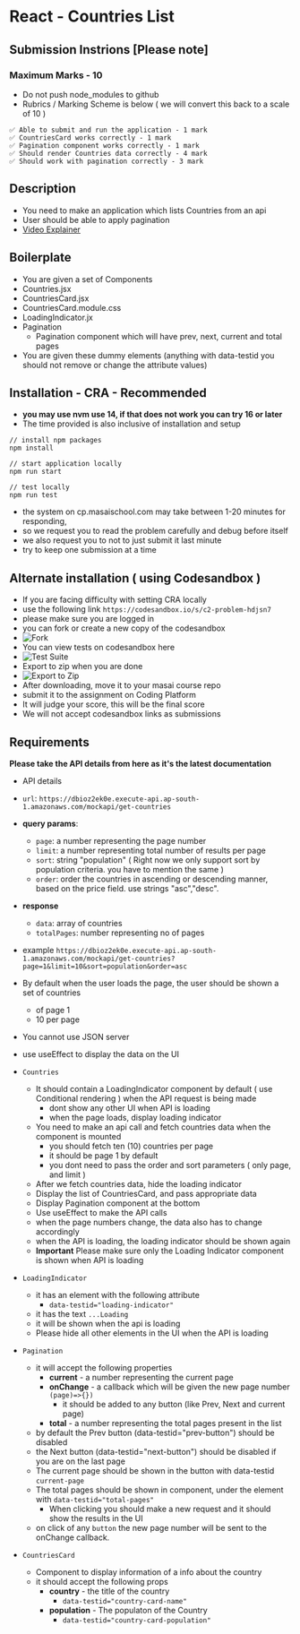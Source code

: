 # React - Countries List

## Submission Instrions [Please note]

### Maximum Marks - 10

- Do not push node_modules to github
- Rubrics / Marking Scheme is below ( we will convert this back to a scale of 10 )

```
✅ Able to submit and run the application - 1 mark
✅ CountriesCard works correctly - 1 mark
✅ Pagination component works correctly - 1 mark
✅ Should render Countries data correctly - 4 mark
✅ Should work with pagination correctly - 3 mark
```

## Description

- You need to make an application which lists Countries from an api
- User should be able to apply pagination
- [Video Explainer](https://masai-course.s3.ap-south-1.amazonaws.com/material/videos/35766/eXbOoPOlEDe2qAJwPFRACRw7ukps2X8OQPRBTBiB.mp4)

## Boilerplate

- You are given a set of Components
- Countries.jsx
- CountriesCard.jsx
- CountriesCard.module.css
- LoadingIndicator.jx
- Pagination
  - Pagination component which will have prev, next, current and total pages
- You are given these dummy elements (anything with data-testid you should not remove or change the attribute values)

## Installation - CRA - Recommended

- **you may use nvm use 14, if that does not work you can try 16 or later**
- The time provided is also inclusive of installation and setup

```
// install npm packages
npm install

// start application locally
npm run start

// test locally
npm run test
```

- the system on cp.masaischool.com may take between 1-20 minutes for responding,
- so we request you to read the problem carefully and debug before itself
- we also request you to not to just submit it last minute
- try to keep one submission at a time

## Alternate installation ( using Codesandbox )

- If you are facing difficulty with setting CRA locally
- use the following link `https://codesandbox.io/s/c2-problem-hdjsn7`
- please make sure you are logged in
- you can fork or create a new copy of the codesandbox
- ![Fork](https://masai-course.s3.ap-south-1.amazonaws.com/editor/uploads/2022-09-11/Screenshot%202022-09-11%20at%2010.52.33%20PM_721655.png)
- You can view tests on codesandbox here
- ![Test Suite](https://masai-course.s3.ap-south-1.amazonaws.com/editor/uploads/2022-09-11/Screenshot%202022-09-11%20at%2010.54.50%20PM_522331.png)
- Export to zip when you are done
- ![Export to Zip](https://masai-course.s3.ap-south-1.amazonaws.com/editor/uploads/2022-09-11/Screenshot%202022-09-11%20at%2010.53.51%20PM_449006.png)
- After downloading, move it to your masai course repo
- submit it to the assignment on Coding Platform
- It will judge your score, this will be the final score
- We will not accept codesandbox links as submissions

## Requirements
**Please take the API details from here as it's the latest documentation**

- API details
- `url`: `https://dbioz2ek0e.execute-api.ap-south-1.amazonaws.com/mockapi/get-countries`
- **query params**:
  - `page`: a number representing the page number
  - `limit`: a number representing total number of results per page
  - `sort`: string "population" ( Right now we only support sort by population criteria. you have to mention the same )
  - `order`: order the countries in ascending or descending manner, based on the price field. use strings "asc","desc".
- **response**
  - `data`: array of countries
  - `totalPages`: number representing no of pages
- example `https://dbioz2ek0e.execute-api.ap-south-1.amazonaws.com/mockapi/get-countries?page=1&limit=10&sort=population&order=asc`
- By default when the user loads the page, the user should be shown a set of countries
  - of page 1
  - 10 per page
- You cannot use JSON server
- use useEffect to display the data on the UI

- `Countries`

  - It should contain a LoadingIndicator component by default ( use Conditional rendering ) when the API request is being made
    - dont show any other UI when API is loading
    - when the page loads, display loading indicator
  - You need to make an api call and fetch countries data when the component is mounted
    - you should fetch ten (10) countries per page
    - it should be page 1 by default
    - you dont need to pass the order and sort parameters ( only page, and limit )
  - After we fetch countries data, hide the loading indicator
  - Display the list of CountriesCard, and pass appropriate data
  - Display Pagination component at the bottom
  - Use useEffect to make the API calls
  - when the page numbers change, the data also has to change accordingly
  - when the API is loading, the loading indicator should be shown again
  - **Important** Please make sure only the Loading Indicator component is shown when API is loading

- `LoadingIndicator`

  - it has an element with the following attribute
    - `data-testid="loading-indicator"`
  - it has the text `...Loading`
  - it will be shown when the api is loading
  - Please hide all other elements in the UI when the API is loading

- `Pagination`

  - it will accept the following properties
    - **current** - a number representing the current page
    - **onChange** - a callback which will be given the new page number `(page)=>{})`
      - it should be added to any button (like Prev, Next and current page)
    - **total** - a number representing the total pages present in the list
  - by default the Prev button (data-testid="prev-button") should be disabled
  - the Next button (data-testid="next-button") should be disabled if you are on the last page
  - The current page should be shown in the button with data-testid `current-page`
  - The total pages should be shown in component, under the element with `data-testid="total-pages"`
    - When clicking you should make a new request and it should show the results in the UI
  - on click of any `button` the new page number will be sent to the onChange callback.

- `CountriesCard`
  - Component to display information of a info about the country
  - it should accept the following props
    - **country** - the title of the country
      - `data-testid="country-card-name"`
    - **population** - The populaton of the Country
      - `data-testid="country-card-population"`
